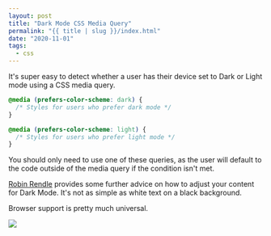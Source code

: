 ```yaml
---
layout: post
title: "Dark Mode CSS Media Query"
permalink: "{{ title | slug }}/index.html"
date: "2020-11-01"
tags:
  - css
---
```


It's super easy to detect whether a user has their device set to Dark or Light mode using a CSS media query.

```css
@media (prefers-color-scheme: dark) {
  /* Styles for users who prefer dark mode */
}

@media (prefers-color-scheme: light) {
  /* Styles for users who prefer light mode */
}
```

You should only need to use one of these queries, as the user will default to the code outside of the media query if the condition isn't met.

[Robin Rendle](https://css-tricks.com/dark-modes-with-css/) provides some further advice on how to adjust your content for Dark Mode. It's not as simple as white text on a black background.

Browser support is pretty much universal.

![](/assets/images/prefers-color-scheme.png)
